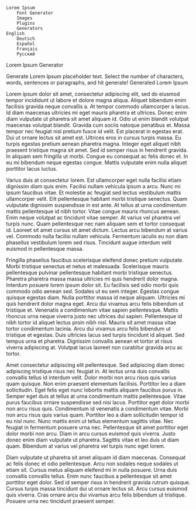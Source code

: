 

    Lorem Ipsum
        Font Generator
        Images
        Plugins
        Generators
    English
        Deutsch
        Español
        Français
        Русский

Lorem Ipsum Generator

Generate Lorem Ipsum placeholder text. Select the number of characters, words, sentences or paragraphs, and hit generate!
Generated Lorem Ipsum

Lorem ipsum dolor sit amet, consectetur adipiscing elit, sed do eiusmod tempor incididunt ut labore et dolore magna aliqua. Aliquet bibendum enim facilisis gravida neque convallis a. At tempor commodo ullamcorper a lacus. Id diam maecenas ultricies mi eget mauris pharetra et ultrices. Donec enim diam vulputate ut pharetra sit amet aliquam id. Odio ut enim blandit volutpat maecenas volutpat blandit. Gravida cum sociis natoque penatibus et. Massa tempor nec feugiat nisl pretium fusce id velit. Est placerat in egestas erat. Dui ut ornare lectus sit amet est. Ultrices eros in cursus turpis massa. Eu turpis egestas pretium aenean pharetra magna. Integer eget aliquet nibh praesent tristique magna sit amet. Sed id semper risus in hendrerit gravida. In aliquam sem fringilla ut morbi. Congue eu consequat ac felis donec et. In eu mi bibendum neque egestas congue. Mattis vulputate enim nulla aliquet porttitor lacus luctus.

Varius duis at consectetur lorem. Est ullamcorper eget nulla facilisi etiam dignissim diam quis enim. Facilisi nullam vehicula ipsum a arcu. Nunc mi ipsum faucibus vitae. Et molestie ac feugiat sed lectus vestibulum mattis ullamcorper velit. Elit pellentesque habitant morbi tristique senectus. Quam vulputate dignissim suspendisse in est ante. At tellus at urna condimentum mattis pellentesque id nibh tortor. Vitae congue mauris rhoncus aenean. Enim neque volutpat ac tincidunt vitae semper. At varius vel pharetra vel turpis nunc. Quam pellentesque nec nam aliquam sem et tortor consequat id. Laoreet sit amet cursus sit amet dictum. Lectus arcu bibendum at varius vel. Commodo nulla facilisi nullam vehicula. Fermentum iaculis eu non diam phasellus vestibulum lorem sed risus. Tincidunt augue interdum velit euismod in pellentesque massa.

Fringilla phasellus faucibus scelerisque eleifend donec pretium vulputate. Morbi tristique senectus et netus et malesuada. Scelerisque mauris pellentesque pulvinar pellentesque habitant morbi tristique senectus. Pharetra pharetra massa massa ultricies mi quis hendrerit dolor magna. Interdum posuere lorem ipsum dolor sit. Eu facilisis sed odio morbi quis commodo odio aenean sed. Sodales ut eu sem integer. Egestas congue quisque egestas diam. Nulla porttitor massa id neque aliquam. Ultricies mi quis hendrerit dolor magna eget. Arcu dui vivamus arcu felis bibendum ut tristique et. Venenatis a condimentum vitae sapien pellentesque. Mattis rhoncus urna neque viverra justo nec ultrices dui sapien. Pellentesque id nibh tortor id aliquet lectus proin nibh nisl. Mauris sit amet massa vitae tortor condimentum lacinia. Arcu dui vivamus arcu felis bibendum ut tristique et egestas. Duis ultricies lacus sed turpis tincidunt id aliquet. Sed tempus urna et pharetra. Dignissim convallis aenean et tortor at risus viverra adipiscing at. Volutpat lacus laoreet non curabitur gravida arcu ac tortor.

Amet consectetur adipiscing elit pellentesque. Sed adipiscing diam donec adipiscing tristique risus nec feugiat in. At lectus urna duis convallis convallis tellus id interdum velit. Dolor morbi non arcu risus quis varius quam quisque. Non enim praesent elementum facilisis. Porttitor leo a diam sollicitudin. Eget felis eget nunc lobortis mattis aliquam faucibus purus in. Semper eget duis at tellus at urna condimentum mattis pellentesque. Vitae purus faucibus ornare suspendisse sed nisi lacus. Porttitor eget dolor morbi non arcu risus quis. Condimentum id venenatis a condimentum vitae. Morbi non arcu risus quis varius quam. Porttitor leo a diam sollicitudin tempor id eu nisl nunc. Nunc mattis enim ut tellus elementum sagittis vitae. Nec feugiat in fermentum posuere urna nec. Pellentesque sit amet porttitor eget dolor morbi non arcu. Diam in arcu cursus euismod quis viverra. Justo donec enim diam vulputate ut pharetra. Sagittis vitae et leo duis ut diam quam. Bibendum at varius vel pharetra vel turpis nunc eget lorem.

Diam vulputate ut pharetra sit amet aliquam id diam maecenas. Consequat ac felis donec et odio pellentesque. Arcu non sodales neque sodales ut etiam sit. Cursus metus aliquam eleifend mi in nulla posuere. Urna duis convallis convallis tellus. Enim nunc faucibus a pellentesque sit amet porttitor eget dolor. Sed id semper risus in hendrerit gravida rutrum quisque. Cursus turpis massa tincidunt dui ut ornare lectus sit. Arcu cursus euismod quis viverra. Cras ornare arcu dui vivamus arcu felis bibendum ut tristique. Posuere urna nec tincidunt praesent semper.

